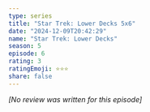 ```yaml
---
type: series
title: "Star Trek: Lower Decks 5x6"
date: "2024-12-09T20:42:29"
name: "Star Trek: Lower Decks"
season: 5
episode: 6
rating: 3
ratingEmoji: ⭐️⭐️⭐️
share: false
---
```


_[No review was written for this episode]_
